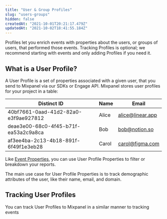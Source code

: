 ```yaml
---
title: "User & Group Profiles"
slug: "users-groups"
hidden: false
createdAt: "2021-10-01T20:21:17.479Z"
updatedAt: "2021-10-02T18:41:55.184Z"
---
```


Profiles let you enrich events with properties about the users, or groups of users, that performed those events. Tracking Profiles is optional; we recommend starting with events and only adding Profiles if you need it.


## What is a User Profile?
A User Profile is a set of properties associated with a given user, that you send to Mixpanel via our SDKs or Engage API. Mixpanel stores user profiles for your project in a table:

| Distinct ID | Name | Email
| --- | --- | --- |
| 40bf7661-0aad-41d2-82a0-e3f9ae927812 | Alice | alice@linear.app |
| deae3e00-68c0-4f45-b71f-ea53a2c9a8ca | Bob | bob@notion.so |
| af3ee4ba-2c13-4b18-891f-6f49f1e3eb28 | Carol | carol@figma.com |

Like [Event Properties](doc:events-properties), you can use User Profile Properties to filter or breakdown your reports.

The main use case for User Profile Properties is to track demographic attributes of the user, like their name, email, and domain.

## Tracking User Profiles
You can track User Profiles to Mixpanel in a similar manner to tracking events
